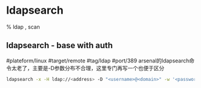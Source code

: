# ldapsearch

% ldap , scan
## ldapsearch - base with auth
#plateform/linux #target/remote #tag/ldap #port/389
arsenal的ldapsearch命令太老了，主要是-D参数分布不合理，这里专门再写一个也便于区分
```bash
ldapsearch -x -H ldap://<address> -D "<username>@<domain>" -w '<password>' -b 'DC=<domain>,DC=<path>'
```

